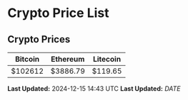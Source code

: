 # Crypto Price List

## Crypto Prices
| Bitcoin | Ethereum | Litecoin |
| ------- | -------- | -------- |
| $102612 | $3886.79 | $119.65 |
**Last Updated:** 2024-12-15 14:43 UTC
**Last Updated:** $DATE$
